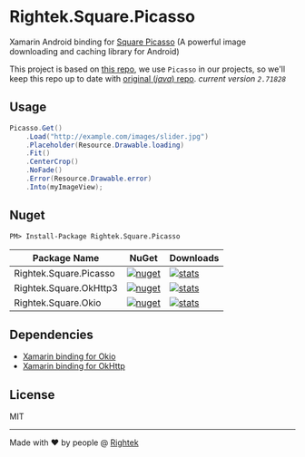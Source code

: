 # Rightek.Square.Picasso
 Xamarin Android binding for [Square Picasso](https://github.com/square/picasso) (A powerful image downloading and caching library for Android)
 
This project is based on [this repo](https://github.com/mattleibow/square-bindings), we use `Picasso` in our projects, so we'll keep this repo up to date with [original (_java_) repo](https://github.com/square/picasso). _current version `2.71828`_
 
## Usage
```cs
Picasso.Get()
	.Load("http://example.com/images/slider.jpg")
	.Placeholder(Resource.Drawable.loading)
	.Fit()
	.CenterCrop()
	.NoFade()
	.Error(Resource.Drawable.error)
	.Into(myImageView);
```
 
## Nuget
`PM> Install-Package Rightek.Square.Picasso`

| Package Name             | NuGet                                                                       | Downloads                                                                    |
|--------------------------|-----------------------------------------------------------------------------|------------------------------------------------------------------------------|
| Rightek.Square.Picasso | [![nuget](https://img.shields.io/nuget/v/Rightek.Square.Picasso.svg?color=%23268bd2&style=flat-square)](https://www.nuget.org/packages/Rightek.Square.Picasso) | [![stats](https://img.shields.io/nuget/dt/Rightek.Square.Picasso.svg?color=%2382b414&style=flat-square)](https://www.nuget.org/stats/packages/Rightek.Square.Picasso?groupby=Version) |
| Rightek.Square.OkHttp3 | [![nuget](https://img.shields.io/nuget/v/Rightek.Square.OkHttp3.svg?color=%23268bd2&style=flat-square)](https://www.nuget.org/packages/Rightek.Square.OkHttp3) | [![stats](https://img.shields.io/nuget/dt/Rightek.Square.OkHttp3.svg?color=%2382b414&style=flat-square)](https://www.nuget.org/stats/packages/Rightek.Square.OkHttp3?groupby=Version) |
| Rightek.Square.Okio | [![nuget](https://img.shields.io/nuget/v/Rightek.Square.Okio.svg?color=%23268bd2&style=flat-square)](https://www.nuget.org/packages/Rightek.Square.Okio) | [![stats](https://img.shields.io/nuget/dt/Rightek.Square.Okio.svg?color=%2382b414&style=flat-square)](https://www.nuget.org/stats/packages/Rightek.Square.Okio?groupby=Version) |

## Dependencies
- [Xamarin binding for Okio](https://github.com/rightek/square.okio)
- [Xamarin binding for OkHttp](https://github.com/rightek/square.okhttp)

## License
MIT

---
Made with ♥ by people @ [Rightek](http://rightek.ir)
